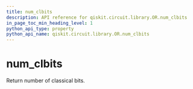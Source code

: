 ```yaml
---
title: num_clbits
description: API reference for qiskit.circuit.library.OR.num_clbits
in_page_toc_min_heading_level: 1
python_api_type: property
python_api_name: qiskit.circuit.library.OR.num_clbits
---
```


# num\_clbits

Return number of classical bits.

